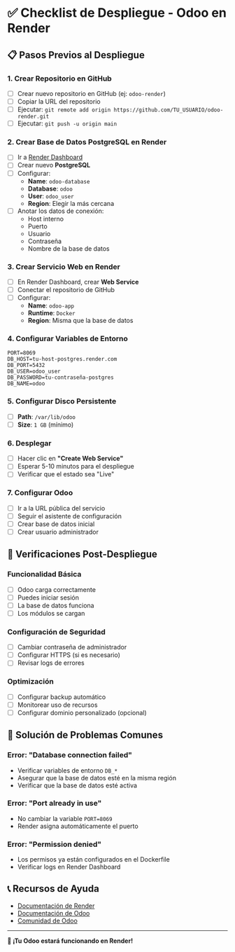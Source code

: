 # ✅ Checklist de Despliegue - Odoo en Render

## 📋 Pasos Previos al Despliegue

### 1. Crear Repositorio en GitHub
- [ ] Crear nuevo repositorio en GitHub (ej: `odoo-render`)
- [ ] Copiar la URL del repositorio
- [ ] Ejecutar: `git remote add origin https://github.com/TU_USUARIO/odoo-render.git`
- [ ] Ejecutar: `git push -u origin main`

### 2. Crear Base de Datos PostgreSQL en Render
- [ ] Ir a [Render Dashboard](https://dashboard.render.com)
- [ ] Crear nuevo **PostgreSQL**
- [ ] Configurar:
  - **Name**: `odoo-database`
  - **Database**: `odoo`
  - **User**: `odoo_user`
  - **Region**: Elegir la más cercana
- [ ] Anotar los datos de conexión:
  - Host interno
  - Puerto
  - Usuario
  - Contraseña
  - Nombre de la base de datos

### 3. Crear Servicio Web en Render
- [ ] En Render Dashboard, crear **Web Service**
- [ ] Conectar el repositorio de GitHub
- [ ] Configurar:
  - **Name**: `odoo-app`
  - **Runtime**: `Docker`
  - **Region**: Misma que la base de datos

### 4. Configurar Variables de Entorno
```
PORT=8069
DB_HOST=tu-host-postgres.render.com
DB_PORT=5432
DB_USER=odoo_user
DB_PASSWORD=tu-contraseña-postgres
DB_NAME=odoo
```

### 5. Configurar Disco Persistente
- [ ] **Path**: `/var/lib/odoo`
- [ ] **Size**: `1 GB` (mínimo)

### 6. Desplegar
- [ ] Hacer clic en **"Create Web Service"**
- [ ] Esperar 5-10 minutos para el despliegue
- [ ] Verificar que el estado sea "Live"

### 7. Configurar Odoo
- [ ] Ir a la URL pública del servicio
- [ ] Seguir el asistente de configuración
- [ ] Crear base de datos inicial
- [ ] Crear usuario administrador

## 🔧 Verificaciones Post-Despliegue

### Funcionalidad Básica
- [ ] Odoo carga correctamente
- [ ] Puedes iniciar sesión
- [ ] La base de datos funciona
- [ ] Los módulos se cargan

### Configuración de Seguridad
- [ ] Cambiar contraseña de administrador
- [ ] Configurar HTTPS (si es necesario)
- [ ] Revisar logs de errores

### Optimización
- [ ] Configurar backup automático
- [ ] Monitorear uso de recursos
- [ ] Configurar dominio personalizado (opcional)

## 🚨 Solución de Problemas Comunes

### Error: "Database connection failed"
- Verificar variables de entorno `DB_*`
- Asegurar que la base de datos esté en la misma región
- Verificar que la base de datos esté activa

### Error: "Port already in use"
- No cambiar la variable `PORT=8069`
- Render asigna automáticamente el puerto

### Error: "Permission denied"
- Los permisos ya están configurados en el Dockerfile
- Verificar logs en Render Dashboard

## 📞 Recursos de Ayuda

- [Documentación de Render](https://render.com/docs)
- [Documentación de Odoo](https://www.odoo.com/documentation/18.0/)
- [Comunidad de Odoo](https://www.odoo.com/forum/help-1)

---

**🎉 ¡Tu Odoo estará funcionando en Render!**
